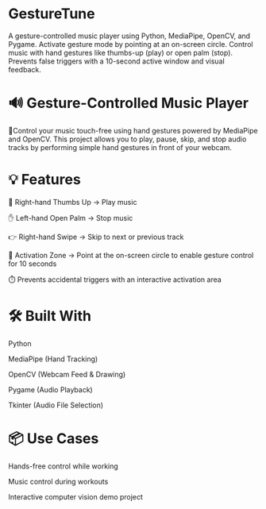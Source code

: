# GestureTune
A gesture-controlled music player using Python, MediaPipe, OpenCV, and Pygame. Activate gesture mode by pointing at an on-screen circle. Control music with hand gestures like thumbs-up (play) or open palm (stop). Prevents false triggers with a 10-second active window and visual feedback.

# 🔊 Gesture-Controlled Music Player

🎵Control your music touch-free using hand gestures powered by MediaPipe and OpenCV. This project allows you to play, pause, skip, and stop audio tracks by performing simple hand gestures in front of your webcam.

# 💡 Features
👋 Right-hand Thumbs Up → Play music

✋ Left-hand Open Palm → Stop music

👉 Right-hand Swipe → Skip to next or previous track

🔵 Activation Zone → Point at the on-screen circle to enable gesture control for 10 seconds

⏱️ Prevents accidental triggers with an interactive activation area

# 🛠️ Built With
Python

MediaPipe (Hand Tracking)

OpenCV (Webcam Feed & Drawing)

Pygame (Audio Playback)

Tkinter (Audio File Selection)

# 📦 Use Cases
Hands-free control while working

Music control during workouts

Interactive computer vision demo project

